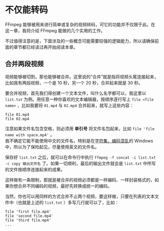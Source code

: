 # 不仅能转码

FFmpeg 能够被用来进行简单或复杂的视频转码，可它的功能并不仅限于此。在这一章，我将介绍 FFmpeg 能做的几个实用的工作。

不过值得注意的是，下面涉及的一些概念可能需要较强的逻辑能力，所以请确保前面的章节都已经读过再开始阅读本章。

<a name="merge-two-videos"></a>
## 合并两段视频

视频能够被切割，那也能够被合并。这里说的“合并”就是指将视频头尾连接起来，比如我有两段视频，一个是 10 秒，另一个 20 秒，合并起来就是 30 秒。

要合并视频，首先我们得创建一个文本文件，叫什么名字都可以，我这里以 `list.txt` 为例。用任意一种你喜欢的文本编辑器，按顺序逐行写上 `file <file name>` ，比如我要将 `01.mp4` 与 `02.mp4` 合并起来，就写上这些内容：

	file 01.mp4
	file 02.mp4

注意如果文件名包含空格，则必须用 **单引号** 将文件名包起来，比如 `file 'file name with space.mp4'` 。  
我不确定它能不能使用中文的文件名，特别是在[字符集、编码混乱](http://www.zhihu.com/question/20650946)的 Windows 中，所以为了保险起见，尽量使用英文的文件名。

保存好 `list.txt` 之后，就可以在命令行中执行 `ffmpeg -f concat -i list.txt -c copy 输出文件名` 了。如果一切顺利，最后的输出文件就会是 `list.txt` 中所写的文件按顺序连接起来的成果。

这样做有一条限制，那就是被合并的视频必须都是一样编码、一样封装格式的，如果你想合并不同编码的视频，最好先转换成统一的编码。

当然，你也可以用同样的方式合并不止两个视频，要这样做，只要在列表的文本文件中（也就是上述的 `list.txt` ）多写几行就可以了，比如：

	file 'first file.mp4'
	file 'second file.mp4'
	file 'third file.mp4'
	...

